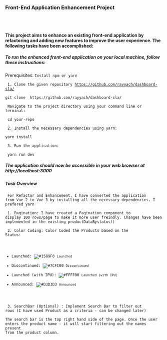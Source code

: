 <h3> Front-End Application Enhancement Project </h3>

<br/>
<br/>

<h4> This project aims to enhance an existing front-end application by refactoring and adding new features to improve the user experience. The following tasks have been accomplished:
 </h4>

<h5>To run the enhanced front-end application on your local machine, follow these instructions:</h5>

Prerequisites: <code>Install npm or yarn</code>

<code> 1. Clone the given repository  https://github.com/rayyach/dashboard-sla/ </code>

    git clone  https://github.com/rayyach/dashboard-sla/

<code> Navigate to the project directory using your command line or terminal: </code>
    
     cd your-repo

<code> 2. Install the necessary dependencies using yarn: </code>

    yarn install

<code> 3. Run the application: </code>

     yarn run dev

<h5>The application should now be accessible in your web browser at http://localhost:3000</h5> 


<h5> Task Overview </h5>

<code> For Refactor and Enhancement, I have converted the application from Vue 2 to Vue 3 by installing all the necessary dependencies. I prefered yarn </code>

<code> 1. Pagination: I have created a Pagination component to display 100 rows/page to make it more user freindly.
Changes have been implemented in the existing productDataBystatus() </code>

<code> 2. Color Coding: Color Coded the Products based on the Status:
   - Launched: ![#1589F0](https://via.placeholder.com/15/1589F0/000000?text=+) `Launched`
   - Discontinued: ![#7CFC00](https://via.placeholder.com/15/7CFC00/000000?text=+) `Discontinued`
   - Launched (with IPU): ![#FFFF00](https://via.placeholder.com/15/FFFF00/000000?text=+) `Launched (with IPU)`
   - Announced: ![#D3D3D3](https://via.placeholder.com/15/D3D3D3/000000?text=+) `Announced`
</code>

<code> 3. SearchBar (Optional) : Implement Search Bar to filter out rows (I have used Product as a criteria - can be changed later)    
    The search bar is the top right hand side of the page. Once the user enters the product name - it will start filtering out the 
    names present from the product column. </code> 




